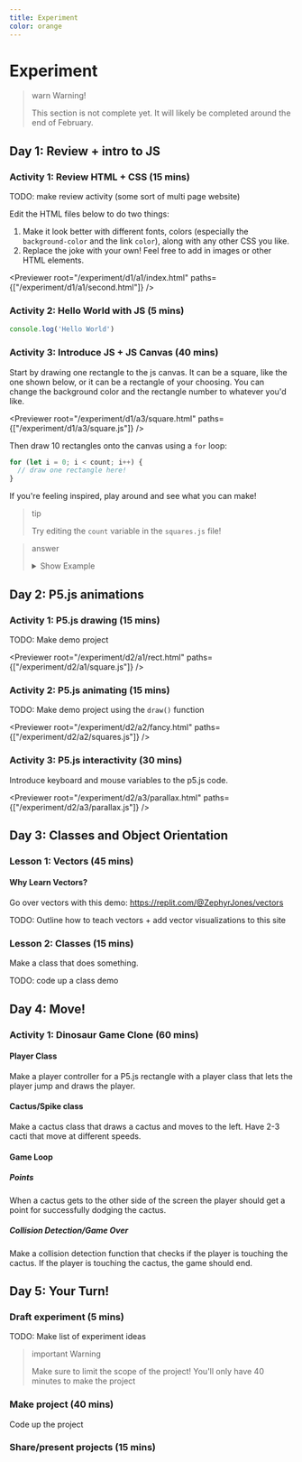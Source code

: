 ```yaml
---
title: Experiment
color: orange
---
```


<script>
  import Previewer from "$lib/Previewer.svelte"
</script>

# Experiment

> warn Warning!
>
> This section is not complete yet. It will likely be completed around the end of February.

## Day 1: Review + intro to JS

### Activity 1: Review HTML + CSS (15 mins)

TODO: make review activity (some sort of multi page website)

Edit the HTML files below to do two things:

1. Make it look better with different fonts, colors (especially the `background-color` and the link `color`), along with any other CSS you like.
2. Replace the joke with your own! Feel free to add
   in images or other HTML elements.

<Previewer root="/experiment/d1/a1/index.html" paths={["/experiment/d1/a1/second.html"]} />

### Activity 2: Hello World with JS (5 mins)

```js
console.log('Hello World')
```

### Activity 3: Introduce JS + JS Canvas (40 mins)

Start by drawing one rectangle to the js canvas. It can be a square, like the one shown below, or it can be a rectangle of your choosing. You can change the background color and the rectangle number to whatever you'd like.

<Previewer root="/experiment/d1/a3/square.html" paths={["/experiment/d1/a3/square.js"]} />

Then draw 10 rectangles onto the canvas using a `for` loop:

```js
for (let i = 0; i < count; i++) {
  // draw one rectangle here!
}
```

If you're feeling inspired, play around and see what you can make!

> tip
>
> Try editing the `count` variable in the `squares.js` file!

> answer
>
> <details>
> <summary>Show Example</summary>
> <Previewer root="/experiment/d1/a3/squares.html" paths={["/experiment/d1/a3/squares.js"]} />
> </details>

## Day 2: P5.js animations

### Activity 1: P5.js drawing (15 mins)

TODO: Make demo project

<Previewer root="/experiment/d2/a1/rect.html" paths={["/experiment/d2/a1/square.js"]} />

### Activity 2: P5.js animating (15 mins)

TODO: Make demo project using the `draw()` function

<Previewer root="/experiment/d2/a2/fancy.html" paths={["/experiment/d2/a2/squares.js"]} />

### Activity 3: P5.js interactivity (30 mins)

Introduce keyboard and mouse variables to the p5.js code.

<Previewer root="/experiment/d2/a3/parallax.html" paths={["/experiment/d2/a3/parallax.js"]} />

## Day 3: Classes and Object Orientation

### Lesson 1: Vectors (45 mins)

#### Why Learn Vectors?

Go over vectors with this demo: https://replit.com/@ZephyrJones/vectors

TODO: Outline how to teach vectors + add vector visualizations to this site

### Lesson 2: Classes (15 mins)

Make a class that does something.

TODO: code up a class demo

## Day 4: Move!

### Activity 1: Dinosaur Game Clone (60 mins)

#### Player Class

Make a player controller for a P5.js rectangle with a player class that lets the player jump and draws the player.

#### Cactus/Spike class

Make a cactus class that draws a cactus and moves to the left. Have 2-3 cacti that move at different speeds.

#### Game Loop

##### Points

When a cactus gets to the other side of the screen the player should get a point for successfully dodging the cactus.

##### Collision Detection/Game Over

Make a collision detection function that checks if the player is touching the cactus. If the player is touching the cactus, the game should end.

## Day 5: Your Turn!

### Draft experiment (5 mins)

TODO: Make list of experiment ideas

> important Warning
>
> Make sure to limit the scope of the project! You'll only have 40 minutes to make the project

### Make project (40 mins)

Code up the project

### Share/present projects (15 mins)

